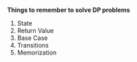 **Things to remember to solve DP problems**
1. State
2. Return Value
3. Base Case
4. Transitions
5. Memorization

